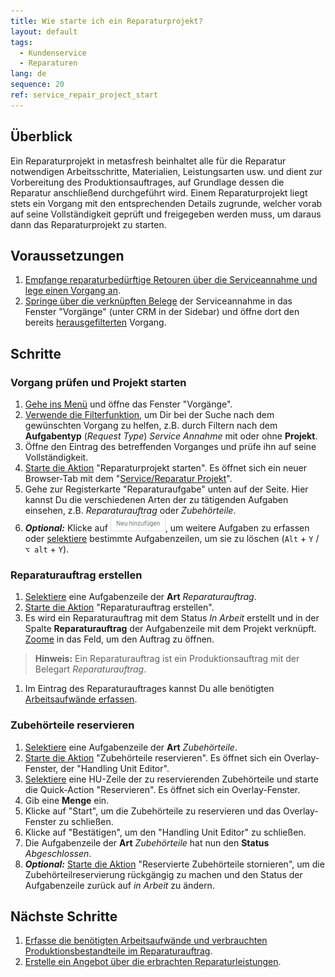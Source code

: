 ```yaml
---
title: Wie starte ich ein Reparaturprojekt?
layout: default
tags:
  - Kun­den­ser­vice
  - Reparaturen
lang: de
sequence: 20
ref: service_repair_project_start
---
```


## Überblick
Ein Reparaturprojekt in metasfresh beinhaltet alle für die Reparatur notwendigen Arbeitsschritte, Materialien, Leistungsarten usw. und dient zur Vorbereitung des Produktionsauftrages, auf Grundlage dessen die Reparatur anschließend durchgeführt wird. Einem Reparaturprojekt liegt stets ein Vorgang mit den entsprechenden Details zugrunde, welcher vorab auf seine Vollständigkeit geprüft und freigegeben werden muss, um daraus dann das Reparaturprojekt zu starten.

## Voraussetzungen
1. [Empfange re­pa­ra­tur­be­dürf­tige Retouren über die Serviceannahme und lege einen Vorgang an](Reparaturen_Service_Annahme).
1. [Springe über die verknüpften Belege](SpringezuBelegen) der Serviceannahme in das Fenster "Vorgänge" (unter CRM in der Sidebar) und öffne dort den bereits [herausgefilterten](Filterfunktion) Vorgang.

## Schritte

### Vorgang prüfen und Projekt starten
1. [Gehe ins Menü](Menu) und öffne das Fenster "Vorgänge".
1. [Verwende die Filterfunktion](Filterfunktion), um Dir bei der Suche nach dem gewünschten Vorgang zu helfen, z.B. durch Filtern nach dem **Aufgabentyp** (*Request Type*) *Service Annahme* mit oder ohne **Projekt**.
1. Öffne den Eintrag des betreffenden Vorganges und prüfe ihn auf seine Vollständigkeit.
1. [Starte die Aktion](AktionStarten#aktionsmenue) "Reparaturprojekt starten". Es öffnet sich ein neuer Browser-Tab mit dem "[Service/Reparatur Projekt](Menu)".
1. Gehe zur Registerkarte "Reparaturaufgabe" unten auf der Seite. Hier kannst Du die verschiedenen Arten der zu tätigenden Aufgaben einsehen, z.B. *Reparaturauftrag* oder *Zubehörteile*.
1. ***Optional:*** Klicke auf !["Neu hinzufügen"](assets/Neu_hinzufuegen_Button.png), um weitere Aufgaben zu erfassen oder [selektiere](AuswahlBelege) bestimmte Aufgabenzeilen, um sie zu löschen (`Alt` + `Y` / `⌥ alt` + `Y`).

### Reparaturauftrag erstellen
1. [Selektiere](AuswahlBelege) eine Aufgabenzeile der **Art** *Reparaturauftrag*.
1. [Starte die Aktion](AktionStarten#aktionsmenue) "Reparaturauftrag erstellen".
1. Es wird ein Reparaturauftrag mit dem Status *In Arbeit* erstellt und in der Spalte **Reparaturauftrag** der Aufgabenzeile mit dem Projekt verknüpft. [Zoome](Zoomen_in_Tabellenfeld) in das Feld, um den Auftrag zu öffnen.
 >**Hinweis:** Ein Reparaturauftrag ist ein Produktionsauftrag mit der Belegart *Reparaturauftrag*.

1. Im Eintrag des Reparaturauftrages kannst Du alle benötigten [Arbeitsaufwände erfassen](Produktionsauftrag_Aufwand_erfassen).

### Zubehörteile reservieren
1. [Selektiere](AuswahlBelege) eine Aufgabenzeile der **Art** *Zubehörteile*.
1. [Starte die Aktion](AktionStarten#aktionsmenue) "Zubehörteile reservieren". Es öffnet sich ein Overlay-Fenster, der "Handling Unit Editor".
1. [Selektiere](AuswahlBelege) eine HU-Zeile der zu reservierenden Zubehörteile und starte die Quick-Action "Reservieren". Es öffnet sich ein Overlay-Fenster.
1. Gib eine **Menge** ein.
1. Klicke auf "Start", um die Zubehörteile zu reservieren und das Overlay-Fenster zu schließen.
1. Klicke auf "Bestätigen", um den "Handling Unit Editor" zu schließen.
1. Die Aufgabenzeile der **Art** *Zubehörteile* hat nun den **Status** *Abgeschlossen*.
1. ***Optional:*** [Starte die Aktion](AktionStarten#aktionsmenue) "Reservierte Zubehörteile stornieren", um die Zubehörteilreservierung rückgängig zu machen und den Status der Aufgabenzeile zurück auf *in Arbeit* zu ändern.

## Nächste Schritte
1. [Erfasse die benötigten Arbeitsaufwände und verbrauchten Produktionsbestandteile im Reparaturauftrag](Produktionsauftrag_Aufwand_erfassen).
1. [Erstelle ein Angebot über die erbrachten Reparaturleistungen](Angebot_Kostenvoranschlag_Reparaturleistungen).
